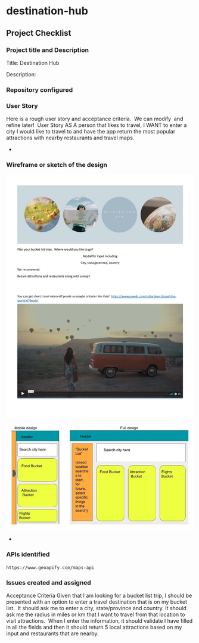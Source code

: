 # destination-hub

## Project Checklist


### Project title and Description

 Title: Destination Hub
 
 Description: 

### Repository configured


### User Story

Here is a rough user story and acceptance criteria.  We can modify  and refine later!  User Story
AS A person that likes to travel, I WANT to enter a city I would like to travel to and have the app return the most popular attractions with nearby restaurants and travel maps.

-

### Wireframe or sketch of the design

![Project Mock](./assets/images/Destination-Hub-Mock.jpg)

![Responsive](./assets/images/Bucket-Traveler.jpg)

-
### APIs identified
    https://www.geoapify.com/maps-api
### Issues created and assigned

Acceptance Criteria
    Given that I am looking for a bucket list trip, I should be presented with an option to enter a travel destination that is on my bucket list.  It should ask me to enter a city, state/province and country. It should ask me the radius in miles or km that I want to travel from that location to visit attractions.  When I enter the information, it should validate I have filled in all the fields and then it should return 5 local attractions based on my input and restaurants that are nearby.
